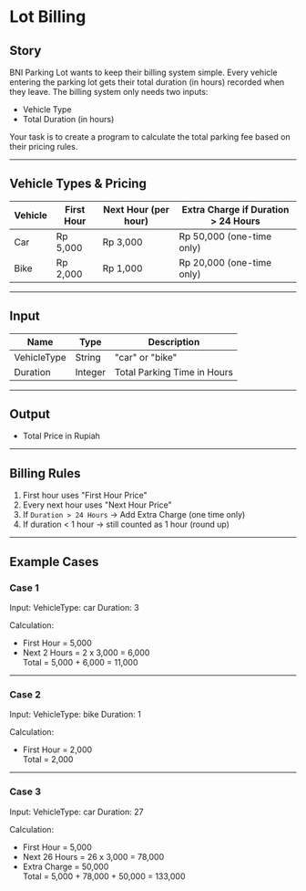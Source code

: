 # Lot Billing

## Story

BNI Parking Lot wants to keep their billing system simple. Every vehicle entering the parking lot gets their total duration (in hours) recorded when they leave. The billing system only needs two inputs:

- Vehicle Type
- Total Duration (in hours)

Your task is to create a program to calculate the total parking fee based on their pricing rules.

---

## Vehicle Types & Pricing

| Vehicle | First Hour | Next Hour (per hour) | Extra Charge if Duration > 24 Hours |
| ------- | ---------- | -------------------- | ----------------------------------- |
| Car     | Rp 5,000   | Rp 3,000             | Rp 50,000 (one-time only)           |
| Bike    | Rp 2,000   | Rp 1,000             | Rp 20,000 (one-time only)           |

---

## Input

| Name        | Type    | Description                 |
| ----------- | ------- | --------------------------- |
| VehicleType | String  | "car" or "bike"             |
| Duration    | Integer | Total Parking Time in Hours |

---

## Output

- Total Price in Rupiah

---

## Billing Rules

1. First hour uses "First Hour Price"
2. Every next hour uses "Next Hour Price"
3. If `Duration > 24 Hours` → Add Extra Charge (one time only)
4. If duration < 1 hour → still counted as 1 hour (round up)

---

## Example Cases

### Case 1

Input:
VehicleType: car
Duration: 3

Calculation:

- First Hour = 5,000
- Next 2 Hours = 2 x 3,000 = 6,000  
  Total = 5,000 + 6,000 = 11,000

---

### Case 2

Input:
VehicleType: bike
Duration: 1

Calculation:

- First Hour = 2,000  
  Total = 2,000

---

### Case 3

Input:
VehicleType: car
Duration: 27

Calculation:

- First Hour = 5,000
- Next 26 Hours = 26 x 3,000 = 78,000
- Extra Charge = 50,000  
  Total = 5,000 + 78,000 + 50,000 = 133,000
